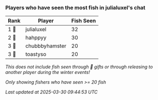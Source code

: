 ### Players who have seen the most fish in julialuxel's chat
| Rank | Player | Fish Seen |
|------|--------|-----------|
| 1 🥇  | julialuxel  | 32 |
| 2 🥈  | hahppyy  | 30 |
| 3 🥉  | chubbbyhamster  | 20 |
| 3 🥉  | toastyso  | 20 |

_This does not include fish seen through 🎁 gifts or through releasing to another player during the winter events!_

_Only showing fishers who have seen >= 20 fish_

_Last updated at 2025-03-30 09:44:53 UTC_